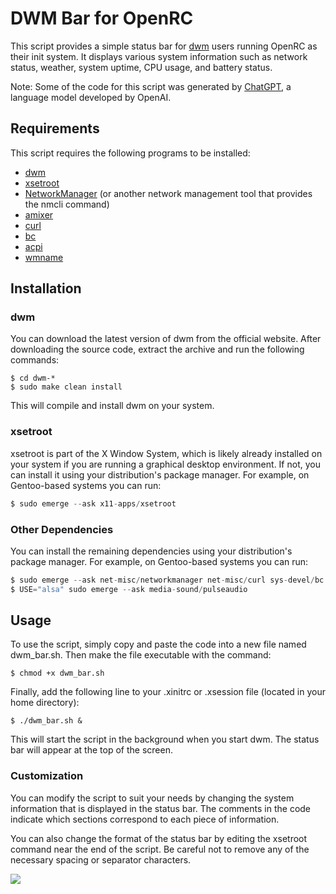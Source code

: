 # DWM Bar for OpenRC

This script provides a simple status bar for [dwm](https://dwm.suckless.org/) users running OpenRC as their init system. It displays various system information such as network status, weather, system uptime, CPU usage, and battery status.

Note: Some of the code for this script was generated by [ChatGPT](https://openai.com/blog/chatting-with-ai/), a language model developed by OpenAI.
## Requirements

This script requires the following programs to be installed:
* [dwm](https://dwm.suckless.org/)
* [xsetroot](https://www.x.org/releases/X11R7.7/doc/man/man1/xsetroot.1.xhtml)
* [NetworkManager](https://wiki.archlinux.org/title/NetworkManager) (or another network management tool that provides the nmcli command)
* [amixer](https://linux.die.net/man/1/amixer)
* [curl](https://curl.se/)
* [bc](https://www.gnu.org/software/bc/)
* [acpi](https://wiki.gentoo.org/wiki/ACPI)
* [wmname](https://packages.gentoo.org/packages/x11-misc/wmname)

## Installation
### dwm

You can download the latest version of dwm from the official website. After downloading the source code, extract the archive and run the following commands:

```shell
$ cd dwm-*
$ sudo make clean install
```

This will compile and install dwm on your system.
### xsetroot

xsetroot is part of the X Window System, which is likely already installed on your system if you are running a graphical desktop environment. If not, you can install it using your distribution's package manager. For example, on Gentoo-based systems you can run:

```csharp
$ sudo emerge --ask x11-apps/xsetroot
```

### Other Dependencies

You can install the remaining dependencies using your distribution's package manager. For example, on Gentoo-based systems you can run:

```csharp
$ sudo emerge --ask net-misc/networkmanager net-misc/curl sys-devel/bc sys-power/acpi x11-misc/wmname
$ USE="alsa" sudo emerge --ask media-sound/pulseaudio 
```

## Usage

To use the script, simply copy and paste the code into a new file named dwm_bar.sh. Then make the file executable with the command:

```shell
$ chmod +x dwm_bar.sh
```

Finally, add the following line to your .xinitrc or .xsession file (located in your home directory):

```shell
$ ./dwm_bar.sh &
```

This will start the script in the background when you start dwm. The status bar will appear at the top of the screen.
### Customization

You can modify the script to suit your needs by changing the system information that is displayed in the status bar. The comments in the code indicate which sections correspond to each piece of information.

You can also change the format of the status bar by editing the xsetroot command near the end of the script. Be careful not to remove any of the necessary spacing or separator characters.

<img src="./dwm-bar-preview.png"/>
